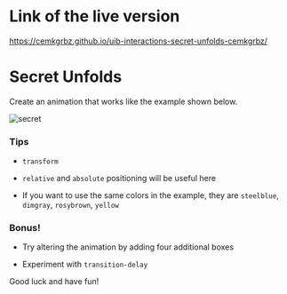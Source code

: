 # Link of the live version

https://cemkgrbz.github.io/uib-interactions-secret-unfolds-cemkgrbz/

# Secret Unfolds 
 
Create an animation that works like the example shown below.

![secret](secret-unfolds.gif)

### Tips

- `transform`

- `relative` and `absolute` positioning will be useful here

- If you want to use the same colors in the example, they are `steelblue`, `dimgray`, `rosybrown`, `yellow`

### Bonus!

- Try altering the animation by adding four additional boxes

- Experiment with `transition-delay`

Good luck and have fun! 
